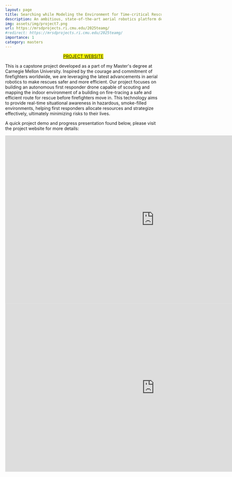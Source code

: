 ```yaml
---
layout: page
title: Searching while Modeling the Environment for Time-critical Rescues (SMoRes) 
description: An ambitious, state-of-the-art aerial robotics platform designed to safeguard the lives of our courageous firefighters. This innovative system autonomously navigates and maps indoor environments engulfed in flames, overcoming severe perceptual challenges such as smoke and darkness. 
img: assets/img/project7.png
url: https://mrsdprojects.ri.cmu.edu/2025teamg/
#redirect: https://mrsdprojects.ri.cmu.edu/2025teamg/
importance: 1
category: masters
---
```


<p style="text-align:center;">
  <mark>
    <a href="https://mrsdprojects.ri.cmu.edu/2025teamg/">PROJECT WEBSITE</a>
  </mark>
</p>

This is a capstone project developed as a part of my Master's degree at Carnegie Mellon University. Inspired by the courage and commitment of firefighters worldwide, we are leveraging the latest advancements in aerial robotics to make rescues safer and more efficient. Our project focuses on building an autonomous first responder drone capable of scouting and mapping the indoor environment of a building on fire-tracing a safe and efficient route for rescue before firefighters move in. This technology aims to provide real-time situational awareness in hazardous, smoke-filled environments, helping first responders allocate resources and strategize effectively, ultimately minimizing risks to their lives.

A quick project demo and progress presentation found below, please visit the project website for more details:

<iframe width="960" height="540" src="https://www.youtube.com/embed/8BcWbiJCyDM" title="SMoRes Spring Teaser" frameborder="0" allow="autoplay; encrypted-media" allowfullscreen></iframe>

<iframe style="border: 1px solid rgba(0, 0, 0, 0.1);" width="960" height="540" src="https://embed.figma.com/deck/C4zdm90VJ6sQ0VFxFVwKaw/SVD-Encore-Presentation?node-id=8027-589&scaling=min-zoom&content-scaling=fixed&page-id=0%3A1&embed-host=share" allowfullscreen></iframe>

